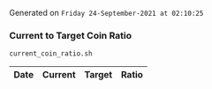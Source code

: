 Generated on `Friday 24-September-2021 at 02:10:25`

### Current to Target Coin Ratio
`current_coin_ratio.sh`

Date|Current|Target|Ratio
---|---|---|---

